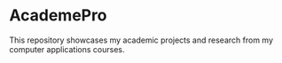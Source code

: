 # AcademePro
This repository showcases my academic projects and research from my computer applications courses.

